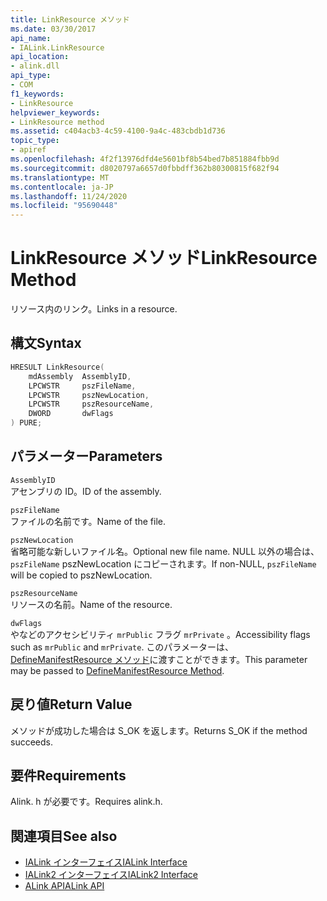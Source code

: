 ```yaml
---
title: LinkResource メソッド
ms.date: 03/30/2017
api_name:
- IALink.LinkResource
api_location:
- alink.dll
api_type:
- COM
f1_keywords:
- LinkResource
helpviewer_keywords:
- LinkResource method
ms.assetid: c404acb3-4c59-4100-9a4c-483cbdb1d736
topic_type:
- apiref
ms.openlocfilehash: 4f2f13976dfd4e5601bf8b54bed7b851884fbb9d
ms.sourcegitcommit: d8020797a6657d0fbbdff362b80300815f682f94
ms.translationtype: MT
ms.contentlocale: ja-JP
ms.lasthandoff: 11/24/2020
ms.locfileid: "95690448"
---
```

# <a name="linkresource-method"></a><span data-ttu-id="c9cff-102">LinkResource メソッド</span><span class="sxs-lookup"><span data-stu-id="c9cff-102">LinkResource Method</span></span>

<span data-ttu-id="c9cff-103">リソース内のリンク。</span><span class="sxs-lookup"><span data-stu-id="c9cff-103">Links in a resource.</span></span>  
  
## <a name="syntax"></a><span data-ttu-id="c9cff-104">構文</span><span class="sxs-lookup"><span data-stu-id="c9cff-104">Syntax</span></span>  
  
```cpp  
HRESULT LinkResource(  
    mdAssembly  AssemblyID,  
    LPCWSTR     pszFileName,  
    LPCWSTR     pszNewLocation,  
    LPCWSTR     pszResourceName,  
    DWORD       dwFlags  
) PURE;  
```  
  
## <a name="parameters"></a><span data-ttu-id="c9cff-105">パラメーター</span><span class="sxs-lookup"><span data-stu-id="c9cff-105">Parameters</span></span>  

 `AssemblyID`  
 <span data-ttu-id="c9cff-106">アセンブリの ID。</span><span class="sxs-lookup"><span data-stu-id="c9cff-106">ID of the assembly.</span></span>  
  
 `pszFileName`  
 <span data-ttu-id="c9cff-107">ファイルの名前です。</span><span class="sxs-lookup"><span data-stu-id="c9cff-107">Name of the file.</span></span>  
  
 `pszNewLocation`  
 <span data-ttu-id="c9cff-108">省略可能な新しいファイル名。</span><span class="sxs-lookup"><span data-stu-id="c9cff-108">Optional new file name.</span></span> <span data-ttu-id="c9cff-109">NULL 以外の場合は、 `pszFileName` pszNewLocation にコピーされます。</span><span class="sxs-lookup"><span data-stu-id="c9cff-109">If non-NULL, `pszFileName` will be copied to pszNewLocation.</span></span>  
  
 `pszResourceName`  
 <span data-ttu-id="c9cff-110">リソースの名前。</span><span class="sxs-lookup"><span data-stu-id="c9cff-110">Name of the resource.</span></span>  
  
 `dwFlags`  
 <span data-ttu-id="c9cff-111">やなどのアクセシビリティ `mrPublic` フラグ `mrPrivate` 。</span><span class="sxs-lookup"><span data-stu-id="c9cff-111">Accessibility flags such as `mrPublic` and `mrPrivate`.</span></span> <span data-ttu-id="c9cff-112">このパラメーターは、 [DefineManifestResource メソッド](../metadata/imetadataassemblyemit-definemanifestresource-method.md)に渡すことができます。</span><span class="sxs-lookup"><span data-stu-id="c9cff-112">This parameter may be passed to [DefineManifestResource Method](../metadata/imetadataassemblyemit-definemanifestresource-method.md).</span></span>  
  
## <a name="return-value"></a><span data-ttu-id="c9cff-113">戻り値</span><span class="sxs-lookup"><span data-stu-id="c9cff-113">Return Value</span></span>  

 <span data-ttu-id="c9cff-114">メソッドが成功した場合は S_OK を返します。</span><span class="sxs-lookup"><span data-stu-id="c9cff-114">Returns S_OK if the method succeeds.</span></span>  
  
## <a name="requirements"></a><span data-ttu-id="c9cff-115">要件</span><span class="sxs-lookup"><span data-stu-id="c9cff-115">Requirements</span></span>  

 <span data-ttu-id="c9cff-116">Alink. h が必要です。</span><span class="sxs-lookup"><span data-stu-id="c9cff-116">Requires alink.h.</span></span>  
  
## <a name="see-also"></a><span data-ttu-id="c9cff-117">関連項目</span><span class="sxs-lookup"><span data-stu-id="c9cff-117">See also</span></span>

- [<span data-ttu-id="c9cff-118">IALink インターフェイス</span><span class="sxs-lookup"><span data-stu-id="c9cff-118">IALink Interface</span></span>](ialink-interface.md)
- [<span data-ttu-id="c9cff-119">IALink2 インターフェイス</span><span class="sxs-lookup"><span data-stu-id="c9cff-119">IALink2 Interface</span></span>](ialink2-interface.md)
- [<span data-ttu-id="c9cff-120">ALink API</span><span class="sxs-lookup"><span data-stu-id="c9cff-120">ALink API</span></span>](index.md)
